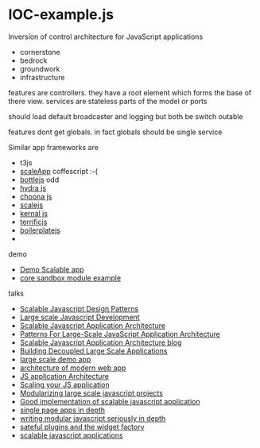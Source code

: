 # IOC-example.js
Inversion of control architecture for JavaScript applications

- cornerstone
- bedrock
- groundwork
- infrastructure


features are controllers. they have a root element which forms the base of there view. services are stateless parts of the model or ports

should load default broadcaster and logging but both be switch outable

features dont get globals. in fact globals should be single service

Similar app frameworks are

- t3js
- [scaleApp](https://github.com/flosse/scaleApp) coffescript :-(
- [bottlejs](https://github.com/young-steveo/bottlejs) odd
- [hydra js](https://github.com/HydraJS/HydraJS)
- [choona js](https://github.com/nsisodiya/choona.js/blob/master/src/choona.Util.js)
- [scalejs](https://github.com/lisovin/scalejs/tree/master)
- [kernal js](http://alanlindsay.me/kerneljs/#nav-what)
- [terrificjs](http://terrifically.org/api/download/)
- [boilerplatejs](http://boilerplatejs.org/)
-

demo

- [Demo Scalable app](https://github.com/nsisodiya/Demo-Scalable-App/)
- [core sandbox module example](https://github.com/mamoo/Core-Sandbox-Module-JS)

talks

- [Scalable Javascript Design Patterns](http://www.slideshare.net/AddyOsmani/scalable-javascript-design-patterns?related=1)
- [Large scale Javascript Development](http://www.slideshare.net/AddyOsmani/largescale-javascript-development?related=2)
- [Scalable Javascript Application Architecture](http://www.slideshare.net/nzakas/scalable-javascript-application-architecture-2012)
- [Patterns For Large-Scale JavaScript Application Architecture](http://addyosmani.com/largescalejavascript/)
- [Scalable Javascript Application Architecture blog](http://www.microsoft.com/en-GB/developers/articles/scalable-javascript-application-architecture/)
- [Building Decoupled Large Scale Applications](https://speakerdeck.com/addyosmani/building-decoupled-large-scale-applications-using-javascript-and-jquery)
- [large scale demo app](https://github.com/addyosmani/largescale-demo)
- [architecture of modern web app](http://www.slideshare.net/scothis/aoa-mwa?related=1)
- [JS application Architecture](https://medium.com/google-developers/javascript-application-architecture-on-the-road-to-2015-d8125811101b)
- [Scaling your JS application](https://vimeo.com/35924671)
- [Modularizing large scale javascript projects](http://enterprisewebbook.com/ch6_large_js_apps.html)
- [Good implementation of scalable javascript application](http://www.chinabtp.com/good-implementation-of-scalable-javascript-application-architecture-sandbox-by-nicholas-zakas/)
- [single page apps in depth](http://singlepageappbook.com/index.html)
- [writing modular javascript seriously in depth](http://code.tutsplus.com/tutorials/writing-modular-javascript--net-14746)
- [sateful plugins and the widget factory](https://msdn.microsoft.com/en-us/magazine/ff706600)
- [scalable javascript applications](http://www.joezimjs.com/javascript/scalable-javascript-applications/)
